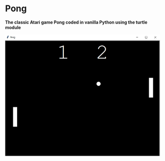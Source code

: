 # Pong

**The classic Atari game Pong coded in vanilla Python using the turtle module**

![Pong Snapshot](pong.jpg)
